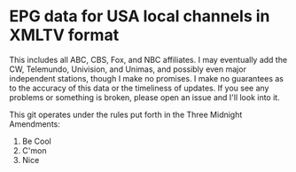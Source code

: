 # EPG data for USA local channels in XMLTV format

This includes all ABC, CBS, Fox, and NBC affiliates. I may eventually add the CW, Telemundo, Univision, and Unimas, and possibly even major independent stations, though I make no promises. I make no guarantees as to the accuracy of this data or the timeliness of updates. If you see any problems or something is broken, please open an issue and I'll look into it.

This git operates under the rules put forth in the Three Midnight Amendments:
1. Be Cool
2. C'mon
3. Nice
